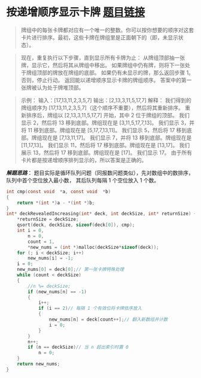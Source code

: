 ﻿# 按递增顺序显示卡牌 [题目链接](https://leetcode-cn.com/problems/reveal-cards-in-increasing-order/)

> 牌组中的每张卡牌都对应有一个唯一的整数。你可以按你想要的顺序对这套卡片进行排序。最初，这些卡牌在牌组里是正面朝下的（即，未显示状态）。

>现在，重复执行以下步骤，直到显示所有卡牌为止：
从牌组顶部抽一张牌，显示它，然后将其从牌组中移出。
如果牌组中仍有牌，则将下一张处于牌组顶部的牌放在牌组的底部。
如果仍有未显示的牌，那么返回步骤 1。否则，停止行动。
返回能以递增顺序显示卡牌的牌组顺序。
答案中的第一张牌被认为处于牌堆顶部。

>示例：
输入：[17,13,11,2,3,5,7]
输出：[2,13,3,11,5,17,7]
解释：
我们得到的牌组顺序为 [17,13,11,2,3,5,7]（这个顺序不重要），然后将其重新排序。
重新排序后，牌组以 [2,13,3,11,5,17,7] 开始，其中 2 位于牌组的顶部。
我们显示 2，然后将 13 移到底部。牌组现在是 [3,11,5,17,7,13]。
我们显示 3，并将 11 移到底部。牌组现在是 [5,17,7,13,11]。
我们显示 5，然后将 17 移到底部。牌组现在是 [7,13,11,17]。
我们显示 7，并将 13 移到底部。牌组现在是 [11,17,13]。
我们显示 11，然后将 17 移到底部。牌组现在是 [13,17]。
我们展示 13，然后将 17 移到底部。牌组现在是 [17]。
我们显示 17。
由于所有卡片都是按递增顺序排列显示的，所以答案是正确的。

***解题思路***：
题目实际是循环队列问题（同报数问题类似），先对数组中的数排序，队列中首个空位放入最小数，
其后队列每隔 1 个空位放入 1 个数。

```c
int cmp(const void  *a, const void  *b)
{
	return *(int *)a - *(int *)b;
}
int* deckRevealedIncreasing(int* deck, int deckSize, int* returnSize) {
	*returnSize = deckSize;
	qsort(deck, deckSize, sizeof(deck[0]), cmp);
	int i = 0,
		n = 0,
		count = 1,
		*new_nums = (int *)malloc(deckSize*sizeof(deck));
	for (; i < deckSize; i++)
		new_nums[i] = -1;
	i = 0;
	new_nums[0] = deck[0];// 第一张卡牌特殊处理
	while (count < deckSize)
	{
		//n %= deckSize;
		if (new_nums[n] == -1)
		{
			i++;
			if (i == 2)// 每隔 1 个有效位将卡牌依序放入
			{
				new_nums[n] = deck[count++];// 翻入新数组并计数
				i = 0;
			}
		}
		n++;
		if (n == deckSize)// 当 n 超出索引时置 0
			n = 0;
	}
	return new_nums;
}
```

